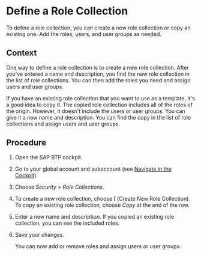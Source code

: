 <!-- loio4b20383efab341f181becf0a947a5498 -->

<link rel="stylesheet" type="text/css" href="../css/sap-icons.css"/>

# Define a Role Collection

To define a role collection, you can create a new role collection or copy an existing one. Add the roles, users, and user groups as needed.



## Context

One way to define a role collection is to create a new role collection. After you've entered a name and description, you find the new role collection in the list of role collections. You can then add the roles you need and assign users and user groups.

If you have an existing role collection that you want to use as a template, it's a good idea to copy it. The copied role collection includes all of the roles of the origin. However, it doesn't include the users or user groups. You can give it a new name and description. You can find the copy in the list of role collections and assign users and user groups.



## Procedure

1.  Open the SAP BTP cockpit.

2.  Go to your global account and subaccount \(see [Navigate in the Cockpit](Navigate_in_the_Cockpit_0874895.md)\).

3.  Choose *Security* \> *Role Collections*.

4.  To create a new role collection, choose <span class="SAP-icons"></span> \(Create New Role Collection\). To copy an existing role collection, choose *Copy* at the end of the row.

5.  Enter a new name and description. If you copied an existing role collection, you can see the included roles.

6.  Save your changes.

    You can now add or remove roles and assign users or user groups.


